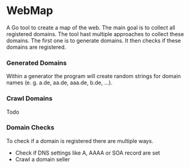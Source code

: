 # WebMap

A Go tool to create a map of the web. The main goal is to collect all registered 
domains. The tool hast multiple approaches to collect these domains. The first one is
to generate domains. It then checks if these domains are registered.

### Generated Domains

Within a generator the program will create random strings for domain names (e. g. a.de,
aa.de, aaa.de, b.de, ...).

### Crawl Domains

Todo

### Domain Checks

To check if a domain is registered there are multiple ways.
- Check if DNS settings like A, AAAA or SOA record are set
- Crawl a domain seller